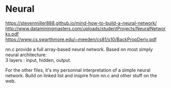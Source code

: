 # Neural
https://stevenmiller888.github.io/mind-how-to-build-a-neural-network/
http://www.dataminingmasters.com/uploads/studentProjects/NeuralNetworks.pdf
https://www.cs.swarthmore.edu/~meeden/cs81/s10/BackPropDeriv.pdf

nn.c provide a full array-based neural network. Based on most simply neural architecture:                        
3 layers : input, hidden, output.


For the other files, it's my personnal interpretation of a simple neural network.
Build on linked list and inspire from nn.c and other stuff on the web.
